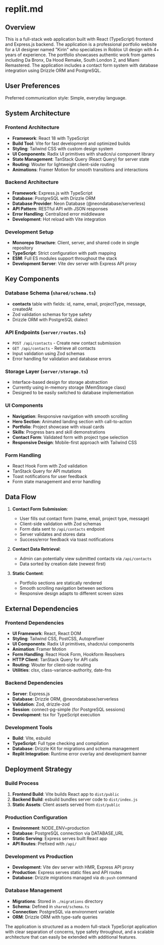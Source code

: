 # replit.md

## Overview

This is a full-stack web application built with React (TypeScript) frontend and Express.js backend. The application is a professional portfolio website for a UI designer named "Kirin" who specializes in Roblox UI design with 4+ years of experience. The portfolio showcases authentic work from games including Da Bronx, Da Hood Remake, South London 2, and Miami Remastered. The application includes a contact form system with database integration using Drizzle ORM and PostgreSQL.

## User Preferences

Preferred communication style: Simple, everyday language.

## System Architecture

### Frontend Architecture
- **Framework**: React 18 with TypeScript
- **Build Tool**: Vite for fast development and optimized builds
- **Styling**: Tailwind CSS with custom design system
- **UI Components**: Radix UI primitives with shadcn/ui component library
- **State Management**: TanStack Query (React Query) for server state
- **Routing**: Wouter for lightweight client-side routing
- **Animations**: Framer Motion for smooth transitions and interactions

### Backend Architecture
- **Framework**: Express.js with TypeScript
- **Database**: PostgreSQL with Drizzle ORM
- **Database Provider**: Neon Database (@neondatabase/serverless)
- **API Pattern**: RESTful API with JSON responses
- **Error Handling**: Centralized error middleware
- **Development**: Hot reload with Vite integration

### Development Setup
- **Monorepo Structure**: Client, server, and shared code in single repository
- **TypeScript**: Strict configuration with path mapping
- **ESM**: Full ES modules support throughout the stack
- **Development Server**: Vite dev server with Express API proxy

## Key Components

### Database Schema (`shared/schema.ts`)
- **contacts** table with fields: id, name, email, projectType, message, createdAt
- Zod validation schemas for type safety
- Drizzle ORM with PostgreSQL dialect

### API Endpoints (`server/routes.ts`)
- `POST /api/contacts` - Create new contact submission
- `GET /api/contacts` - Retrieve all contacts
- Input validation using Zod schemas
- Error handling for validation and database errors

### Storage Layer (`server/storage.ts`)
- Interface-based design for storage abstraction
- Currently using in-memory storage (MemStorage class)
- Designed to be easily switched to database implementation

### UI Components
- **Navigation**: Responsive navigation with smooth scrolling
- **Hero Section**: Animated landing section with call-to-action
- **Portfolio**: Project showcase with visual cards
- **Skills**: Progress bars and skill demonstrations
- **Contact Form**: Validated form with project type selection
- **Responsive Design**: Mobile-first approach with Tailwind CSS

### Form Handling
- React Hook Form with Zod validation
- TanStack Query for API mutations
- Toast notifications for user feedback
- Form state management and error handling

## Data Flow

1. **Contact Form Submission**:
   - User fills out contact form (name, email, project type, message)
   - Client-side validation with Zod schemas
   - Form data sent to `/api/contacts` endpoint
   - Server validates and stores data
   - Success/error feedback via toast notifications

2. **Contact Data Retrieval**:
   - Admin can potentially view submitted contacts via `/api/contacts`
   - Data sorted by creation date (newest first)

3. **Static Content**:
   - Portfolio sections are statically rendered
   - Smooth scrolling navigation between sections
   - Responsive design adapts to different screen sizes

## External Dependencies

### Frontend Dependencies
- **UI Framework**: React, React DOM
- **Styling**: Tailwind CSS, PostCSS, Autoprefixer
- **UI Components**: Radix UI primitives, shadcn/ui components
- **Animation**: Framer Motion
- **Form Handling**: React Hook Form, Hookform Resolvers
- **HTTP Client**: TanStack Query for API calls
- **Routing**: Wouter for client-side routing
- **Utilities**: clsx, class-variance-authority, date-fns

### Backend Dependencies
- **Server**: Express.js
- **Database**: Drizzle ORM, @neondatabase/serverless
- **Validation**: Zod, drizzle-zod
- **Session**: connect-pg-simple (for PostgreSQL sessions)
- **Development**: tsx for TypeScript execution

### Development Tools
- **Build**: Vite, esbuild
- **TypeScript**: Full type checking and compilation
- **Database**: Drizzle Kit for migrations and schema management
- **Replit Integration**: Runtime error overlay and development banner

## Deployment Strategy

### Build Process
1. **Frontend Build**: Vite builds React app to `dist/public`
2. **Backend Build**: esbuild bundles server code to `dist/index.js`
3. **Static Assets**: Client assets served from `dist/public`

### Production Configuration
- **Environment**: NODE_ENV=production
- **Database**: PostgreSQL connection via DATABASE_URL
- **Static Serving**: Express serves built React app
- **API Routes**: Prefixed with `/api/`

### Development vs Production
- **Development**: Vite dev server with HMR, Express API proxy
- **Production**: Express serves static files and API routes
- **Database**: Drizzle migrations managed via `db:push` command

### Database Management
- **Migrations**: Stored in `./migrations` directory
- **Schema**: Defined in `shared/schema.ts`
- **Connection**: PostgreSQL via environment variable
- **ORM**: Drizzle ORM with type-safe queries

The application is structured as a modern full-stack TypeScript application with clear separation of concerns, type safety throughout, and a scalable architecture that can easily be extended with additional features.